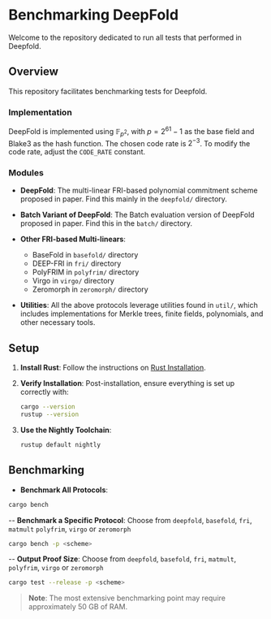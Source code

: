 # Benchmarking DeepFold

Welcome to the repository dedicated to run all tests that performed in Deepfold.

## Overview

This repository facilitates benchmarking tests for Deepfold.

### Implementation
DeepFold is implemented using $\mathbb{F}_{p^2}$, with $p = 2^{61} - 1$ as the base field and Blake3 as the hash function. The chosen code rate is $2^{-3}$. To modify the code rate, adjust the `CODE_RATE` constant.

### Modules
  - **DeepFold**: The multi-linear FRI-based polynomial commitment scheme proposed in paper. Find this mainly in the `deepfold/` directory.
  - **Batch Variant of DeepFold**: The Batch evaluation version of DeepFold proposed in paper. Find this in the `batch/` directory.
  - **Other FRI-based Multi-linears**:
    - BaseFold in `basefold/` directory
    - DEEP-FRI in `fri/` directory
    - PolyFRIM in `polyfrim/` directory
    - Virgo in `virgo/` directory
    - Zeromorph in `zeromorph/` directory

- **Utilities**: All the above protocols leverage utilities found in `util/`, which includes implementations for Merkle trees, finite fields, polynomials, and other necessary tools.

## Setup

1. **Install Rust**: Follow the instructions on [Rust Installation](https://www.rust-lang.org/tools/install).
   
2. **Verify Installation**: Post-installation, ensure everything is set up correctly with:
   ```bash
   cargo --version
   rustup --version
   ```

3. **Use the Nightly Toolchain**: 
   ```bash
   rustup default nightly
   ```

## Benchmarking

- **Benchmark All Protocols**:
```bash
cargo bench
```

-- **Benchmark a Specific Protocol**: Choose from `deepfold`, `basefold`, `fri`, `matmult` `polyfrim`, `virgo` or `zeromorph`
```bash
cargo bench -p <scheme>
```

-- **Output Proof Size**: Choose from `deepfold`, `basefold`, `fri`, `matmult`, `polyfrim`, `virgo` or `zeromorph`
```bash
cargo test --release -p <scheme>
```

> **Note**: The most extensive benchmarking point may require approximately 50 GB of RAM.

